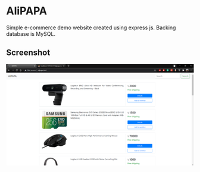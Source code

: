 # AliPAPA
Simple e-commerce demo website created using express js. Backing database is MySQL.

## Screenshot

![](screenshots/home.png)